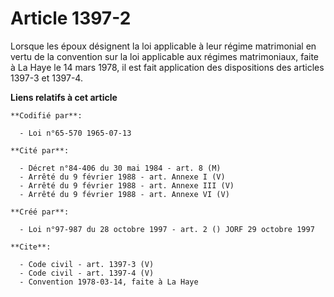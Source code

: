# Article 1397-2

Lorsque les époux désignent la loi applicable à leur régime matrimonial en vertu de la convention sur la loi applicable aux
régimes matrimoniaux, faite à La Haye le 14 mars 1978, il est fait application des dispositions des articles 1397-3 et
1397-4.

**Liens relatifs à cet article**

	**Codifié par**:

	  - Loi n°65-570 1965-07-13

	**Cité par**:

	  - Décret n°84-406 du 30 mai 1984 - art. 8 (M)
	  - Arrêté du 9 février 1988 - art. Annexe I (V)
	  - Arrêté du 9 février 1988 - art. Annexe III (V)
	  - Arrêté du 9 février 1988 - art. Annexe VI (V)

	**Créé par**:

	  - Loi n°97-987 du 28 octobre 1997 - art. 2 () JORF 29 octobre 1997

	**Cite**:

	  - Code civil - art. 1397-3 (V)
	  - Code civil - art. 1397-4 (V)
	  - Convention 1978-03-14, faite à La Haye
